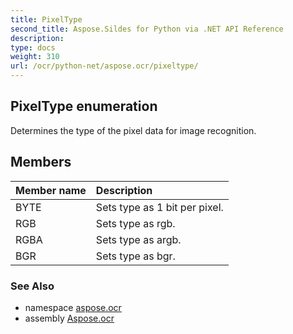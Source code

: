 ```yaml
---
title: PixelType
second_title: Aspose.Sildes for Python via .NET API Reference
description: 
type: docs
weight: 310
url: /ocr/python-net/aspose.ocr/pixeltype/
---
```


## PixelType enumeration

Determines the type of the pixel data for image recognition.

## Members
| Member name | Description |
| :- | :- |
|BYTE|Sets type as 1 bit per pixel.|
|RGB|Sets type as rgb.|
|RGBA|Sets type as argb.|
|BGR|Sets type as bgr.|

### See Also

* namespace [aspose.ocr](/ocr/python-net/aspose.ocr/)
* assembly [Aspose.ocr](/ocr/python-net/)

